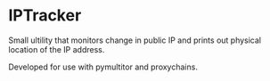 # IPTracker
Small ultility that monitors change in public IP and prints out physical location of the IP address. 

Developed for use with pymultitor and proxychains.

